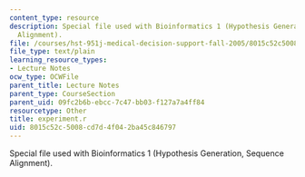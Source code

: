 ```yaml
---
content_type: resource
description: Special file used with Bioinformatics 1 (Hypothesis Generation, Sequence
  Alignment).
file: /courses/hst-951j-medical-decision-support-fall-2005/8015c52c5008cd7d4f042ba45c846797_experiment.r
file_type: text/plain
learning_resource_types:
- Lecture Notes
ocw_type: OCWFile
parent_title: Lecture Notes
parent_type: CourseSection
parent_uid: 09fc2b6b-ebcc-7c47-bb03-f127a7a4ff84
resourcetype: Other
title: experiment.r
uid: 8015c52c-5008-cd7d-4f04-2ba45c846797
---
```

Special file used with Bioinformatics 1 (Hypothesis Generation, Sequence Alignment).

